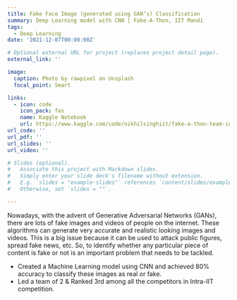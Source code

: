 ```yaml
---
title: Fake Face Image (generated using GAN’s) Classification
summary: Deep Learning model with CNN | Fake-A-Thon, IIT Mandi
tags:
  - Deep Learning
date: '2021-12-07T00:00:00Z'

# Optional external URL for project (replaces project detail page).
external_link: ''

image:
  caption: Photo by rawpixel on Unsplash
  focal_point: Smart

links:
  - icon: code
    icon_pack: fas
    name: Kaggle Notebook
    url: https://www.kaggle.com/code/nikhilsinghiit/fake-a-thon-team-interiit/notebook
url_code: ''
url_pdf: ''
url_slides: ''
url_video: ''

# Slides (optional).
#   Associate this project with Markdown slides.
#   Simply enter your slide deck's filename without extension.
#   E.g. `slides = "example-slides"` references `content/slides/example-slides.md`.
#   Otherwise, set `slides = ""`.

---
```

Nowadays, with the advent of Generative Adversarial Networks (GANs), there are lots of fake images and videos of people on the internet. These algorithms can generate very accurate and realistic looking images and videos. This is a big issue because it can be used to attack public figures, spread fake news, etc. So, to identify whether any particular piece of content is fake or not is an important problem that needs to be tackled.

* Created a Machine Learning model using CNN and achieved 80% accuracy to classify these images as real or fake.
* Led a team of 2 & Ranked 3rd among all the competitors in Intra-IIT competition.

